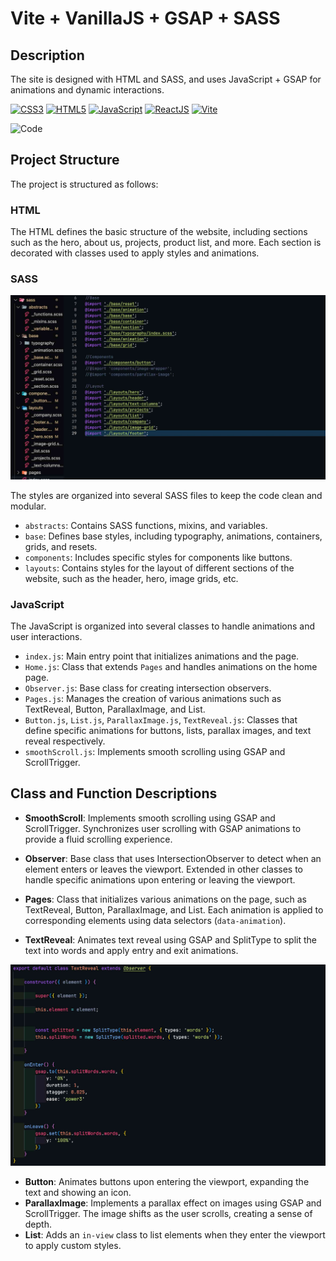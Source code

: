# Vite + VanillaJS + GSAP + SASS

## Description

The site is designed with HTML and SASS, and uses JavaScript + GSAP for animations and dynamic interactions.

[![CSS3](https://img.shields.io/badge/css3-%231572B6.svg?style=for-the-badge&logo=css3&logoColor=white)]()
[![HTML5](https://img.shields.io/badge/html5-%23E34F26.svg?style=for-the-badge&logo=html5&logoColor=white)]()
[![JavaScript](https://img.shields.io/badge/JavaScript-323330?style=for-the-badge&logo=javascript&logoColor=F7DF1E)]()
[![ReactJS](https://img.shields.io/badge/Sass-CC6699?style=for-the-badge&logo=sass&logoColor=white)]()
[![Vite](https://img.shields.io/badge/Vite-B73BFE?style=for-the-badge&logo=vite&logoColor=FFD62E)]()

![Code](public/assets/doc.webp)

## Project Structure

The project is structured as follows:

### HTML

The HTML defines the basic structure of the website, including sections such as the hero, about us, projects, product list, and more. Each section is decorated with classes used to apply styles and animations.

### SASS

![sass](public/assets/doc2.jpg)

The styles are organized into several SASS files to keep the code clean and modular.

- `abstracts`: Contains SASS functions, mixins, and variables.
- `base`: Defines base styles, including typography, animations, containers, grids, and resets.
- `components`: Includes specific styles for components like buttons.
- `layouts`: Contains styles for the layout of different sections of the website, such as the header, hero, image grids, etc.

### JavaScript

The JavaScript is organized into several classes to handle animations and user interactions.

- `index.js`: Main entry point that initializes animations and the page.
- `Home.js`: Class that extends `Pages` and handles animations on the home page.
- `Observer.js`: Base class for creating intersection observers.
- `Pages.js`: Manages the creation of various animations such as TextReveal, Button, ParallaxImage, and List.
- `Button.js`, `List.js`, `ParallaxImage.js`, `TextReveal.js`: Classes that define specific animations for buttons, lists, parallax images, and text reveal respectively.
- `smoothScroll.js`: Implements smooth scrolling using GSAP and ScrollTrigger.

## Class and Function Descriptions

- **SmoothScroll**: Implements smooth scrolling using GSAP and ScrollTrigger. Synchronizes user scrolling with GSAP animations to provide a fluid scrolling experience.
- **Observer**: Base class that uses IntersectionObserver to detect when an element enters or leaves the viewport. Extended in other classes to handle specific animations upon entering or leaving the viewport.

- **Pages**: Class that initializes various animations on the page, such as TextReveal, Button, ParallaxImage, and List. Each animation is applied to corresponding elements using data selectors (`data-animation`).
- **TextReveal**: Animates text reveal using GSAP and SplitType to split the text into words and apply entry and exit animations.

![Observer](public/assets/dic1.jpg)

- **Button**: Animates buttons upon entering the viewport, expanding the text and showing an icon.
- **ParallaxImage**: Implements a parallax effect on images using GSAP and ScrollTrigger. The image shifts as the user scrolls, creating a sense of depth.
- **List**: Adds an `in-view` class to list elements when they enter the viewport to apply custom styles.

